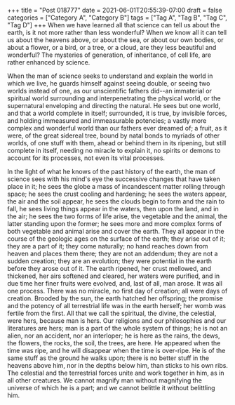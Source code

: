 +++
title = "Post 018777"
date = 2021-06-01T20:55:39-07:00
draft = false
categories = ["Category A", "Category B"]
tags = ["Tag A", "Tag B", "Tag C", "Tag D"]
+++
When we have learned all that science can tell us about the earth, is it not more rather than less wonderful? When we know all it can tell us about the heavens above, or about the sea, or about our own bodies, or about a flower, or a bird, or a tree, or a cloud, are they less beautiful and wonderful? The mysteries of generation, of inheritance, of cell life, are rather enhanced by science.

When the man of science seeks to understand and explain the world in which we live, he guards himself against seeing double, or seeing two worlds instead of one, as our unscientific fathers did--an immaterial or spiritual world surrounding and interpenetrating the physical world, or the supernatural enveloping and directing the natural. He sees but one world, and that a world complete in itself; surrounded, it is true, by invisible forces, and holding immeasured and immeasurable potencies; a vastly more complex and wonderful world than our fathers ever dreamed of; a fruit, as it were, of the great sidereal tree, bound by natal bonds to myriads of other worlds, of one stuff with them, ahead or behind them in its ripening, but still complete in itself, needing no miracle to explain it, no spirits or demons to account for its processes, not even its vital processes.

In the light of what he knows of the past history of the earth, the man of science sees with his mind's eye the successive changes that have taken place in it; he sees the globe a mass of incandescent matter rolling through space; he sees the crust cooling and hardening; he sees the waters appear, the air and the soil appear, he sees the clouds begin to form and the rain to fall, he sees living things appear in the waters, then upon the land, and in the air; he sees the two forms of life arise, the vegetable and the animal, the latter standing upon the former; he sees more and more complex forms of both vegetable and animal arise and cover the earth. They all appear in the course of the geologic ages on the surface of the earth; they arise out of it; they are a part of it; they come naturally; no hand reaches down from heaven and places them there; they are not an addendum; they are not a sudden creation; they are an evolution; they were potential in the earth before they arose out of it. The earth ripened, her crust mellowed, and thickened, her airs softened and cleared, her waters were purified, and in due time her finer fruits were evolved, and, last of all, man arose. It was all one process. There was no miracle, no first day of creation; all were days of creation. Brooded by the sun, the earth hatched her offspring; the promise and the potency of all terrestrial life was in the earth herself; her womb was fertile from the first. All that we call the spiritual, the divine, the celestial, were hers, because man is hers. Our religions and our philosophies and our literatures are hers; man is a part of the whole system of things; he is not an alien, nor an accident, nor an interloper; he is here as the rains, the dews, the flowers, the rocks, the soil, the trees, are here. He appeared when the time was ripe, and he will disappear when the time is over-ripe. He is of the same stuff as the ground he walks upon; there is no better stuff in the heavens above him, nor in the depths below him, than sticks to his own ribs. The celestial and the terrestrial forces unite and work together in him, as in all other creatures. We cannot magnify man without magnifying the universe of which he is a part; and we cannot belittle it without belittling him.
